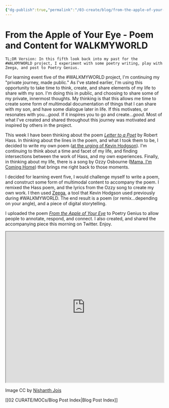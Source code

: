 ```yaml
---
{"dg-publish":true,"permalink":"/03-create/blog/from-the-apple-of-your-eye-poem-and-content-for-walkmyworld/","title":"From the Apple of Your Eye - Poem and Content for #WALKMYWORLD","tags":["poetry","walkmyworld"]}
---
```


# From the Apple of Your Eye - Poem and Content for WALKMYWORLD

```
TL;DR Version: In this fifth look back into my past for the #WALKMYWORLD project, I experiment with some poetry writing, play with Zeega, and post to Poetry Genius.
```

For learning event five of the #WALKMYWORLD project, I'm continuing my "private journey, made public." As I've stated earlier, I'm using this opportunity to take time to think, create, and share elements of my life to share with my son. I'm doing this in public, and choosing to share some of my private, innermost thoughts. My thinking is that this allows me time to create some form of multimodal documentation of things that I can share with my son, and have some dialogue later in life. If this motivates, or resonates with you..._good_. If it inspires you to go and create..._good_. Most of what I've created and shared throughout this journey was motivated and inspired by others in the project.

This week I have been thinking about the poem _[Letter to a Poet](http://poetry.rapgenius.com/Robert-hass-letter-to-a-poet-annotated)_ by Robert Hass. In thinking about the lines in the poem, and what I took them to be, I decided to write my own poem ([at the urging of Kevin Hodgson](https://twitter.com/dogtrax/status/433773914788225025)). I'm continuing to think about a time and facet of my life, and finding intersections between the work of Hass, and my own experiences. Finally, in thinking about my life, there is a song by Ozzy Osbourne ([Mama, I'm Coming Home](http://rock.rapgenius.com/Ozzy-osbourne-mama-im-coming-home-lyrics)) that brings me right back to those moments.

I decided for learning event five, I would challenge myself to write a poem, and construct some form of multimodal content to accompany the poem. I remixed the Hass poem, and the lyrics from the Ozzy song to create my own work. I then used [Zeega](http://zeega.com/), a tool that Kevin Hodgson used previously during #WALKMYWORLD. The end result is a poem (or remix...depending on your angle), and a piece of digital storytelling.

I uploaded the poem [_From the Apple of Your Eye_](http://poetry.rapgenius.com/W-ian-obyrne-from-the-apple-of-your-eye-annotated) to Poetry Genius to allow people to annotate, respond, and connect. I also created, and shared the accompanying piece this morning on Twitter. Enjoy.

<iframe src="http://zeega.com/162350/embed" height="480" width="100%" allowfullscreen></iframe>

Image CC by [Nishanth Jois](http://www.flickr.com/photos/nishanthjois/6850429481/)

[[02 CURATE/MOCs/Blog Post Index\|Blog Post Index]]